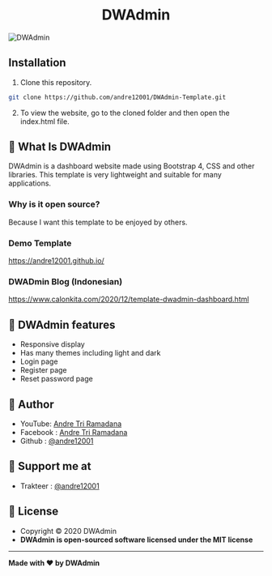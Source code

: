 <h1 align="center">DWAdmin</h1>

![DWAdmin](https://raw.githubusercontent.com/andre12001/DWAdmin-Template/main/example.jpg?raw=true)

## Installation
1. Clone this repository.
```bash
git clone https://github.com/andre12001/DWAdmin-Template.git
```
2. To view the website, go to the cloned folder and then open the index.html file.

## 🤔 What Is DWAdmin
DWAdmin is a dashboard website made using Bootstrap 4, CSS and other libraries. This template is very lightweight and suitable for many applications.

### Why is it open source?
Because I want this template to be enjoyed by others.

### Demo Template
https://andre12001.github.io/

### DWADmin Blog (Indonesian)
https://www.calonkita.com/2020/12/template-dwadmin-dashboard.html

## 🤨 DWAdmin features
- Responsive display
- Has many themes including light and dark
- Login page
- Register page
- Reset password page

## 🧑 Author
- YouTube: <a href="https://www.youtube.com/channel/UCDzN3CzrBwdCG-QXEp6u23Q">Andre Tri Ramadana</a>
- Facebook : <a href="https://www.facebook.com/andre123.co.id/">Andre Tri Ramadana</a>
- Github : <a href="https://github.com/andre12001"> @andre12001</a>

## 🧑 Support me at
- Trakteer : <a href="https://trakteer.id/andre12001"> @andre12001</a>

## 📝 License
- Copyright © 2020 DWAdmin
- **DWAdmin is open-sourced software licensed under the MIT license**

------------
**Made with ❤️ by DWAdmin**
